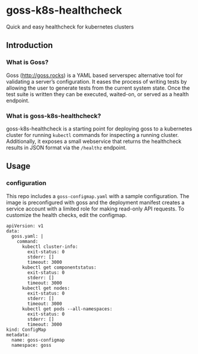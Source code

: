 # goss-k8s-healthcheck
Quick and easy healthcheck for kubernetes clusters

## Introduction

### What is Goss?
Goss (http://goss.rocks) is a YAML based serverspec alternative tool for validating a server’s configuration. It eases the process of writing tests by allowing the user to generate tests from the current system state. Once the test suite is written they can be executed, waited-on, or served as a health endpoint.

### What is goss-k8s-healthcheck?
goss-k8s-healthcheck is a starting point for deploying goss to a kubernetes cluster for running `kubectl` commands for inspecting a running cluster. Additionally, it exposes a small webservice that returns the healthcheck results in JSON format via the `/healthz` endpoint.

## Usage

### configuration
This repo includes a `goss-configmap.yaml` with a sample configuration.  The image is preconfigured with goss and the deployment manifest creates a service account with a limited role for making read-only API requests.  To customize the health checks, edit the configmap.

    apiVersion: v1
    data:
      goss.yaml: |
        command:
          kubectl cluster-info:
            exit-status: 0
            stderr: []
            timeout: 3000
          kubectl get componentstatus:
            exit-status: 0
            stderr: []
            timeout: 3000
          kubectl get nodes:
            exit-status: 0
            stderr: []
            timeout: 3000
          kubectl get pods --all-namespaces:
            exit-status: 0
            stderr: []
            timeout: 3000
    kind: ConfigMap
    metadata:
      name: goss-configmap
      namespace: goss

###